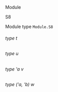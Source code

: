 Module

S8

Module type `Module.S8`

<a id="type-t"></a>

###### type t

<a id="type-u"></a>

###### type u

<a id="type-v"></a>

###### type 'a v

<a id="type-w"></a>

###### type ('a, 'b) w